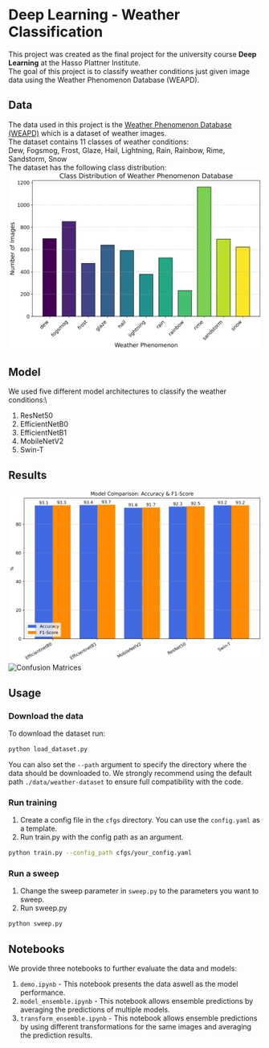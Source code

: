 # Deep Learning - Weather Classification
This project was created as the final project for the university course **Deep Learning** at the Hasso Plattner Institute.\
The goal of this project is to classify weather conditions just given image data using the Weather Phenomenon Database (WEAPD).

## Data
The data used in this project is the [Weather Phenomenon Database (WEAPD)](https://www.kaggle.com/datasets/jehanbhathena/weather-dataset/data) which is a dataset of weather images.\
The dataset contains 11 classes of weather conditions:\
Dew, Fogsmog, Frost, Glaze, Hail, Lightning, Rain, Rainbow, Rime, Sandstorm, Snow\
The dataset has the following class distribution:
![Class Distribution](plots/class_distribution.png)

## Model
We used five different model architectures to classify the weather conditions:\
1. ResNet50
2. EfficientNetB0
3. EfficientNetB1
4. MobileNetV2
5. Swin-T

## Results
![Results](plots/model_performance.png)
![Confusion Matrices](plots/confusion_matrices.png)

## Usage
### Download the data
To download the dataset run:
```bash
python load_dataset.py
```
You can also set the `--path` argument to specify the directory where the data should be downloaded to. We strongly recommend using the default path `./data/weather-dataset` to ensure full compatibility with the code.

### Run training
1. Create a config file in the `cfgs` directory. You can use the `config.yaml` as a template.
2. Run train.py with the config path as an argument.
```bash
python train.py --config_path cfgs/your_config.yaml
```

### Run a sweep
1. Change the sweep parameter in `sweep.py` to the parameters you want to sweep.
2. Run sweep.py
```bash
python sweep.py
```

## Notebooks
We provide three notebooks to further evaluate the data and models:
1. `demo.ipynb` - This notebook presents the data aswell as the model performance.
2. `model_ensemble.ipynb` - This notebook allows ensemble predictions by averaging the predictions of multiple models.
3. `transform_ensemble.ipynb` - This notebook allows ensemble predictions by using different transformations for the same images and averaging the prediction results.
